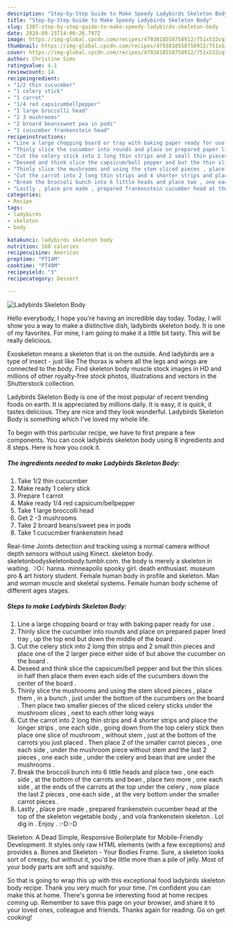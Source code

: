 ```yaml
---
description: "Step-by-Step Guide to Make Speedy Ladybirds Skeleton Body"
title: "Step-by-Step Guide to Make Speedy Ladybirds Skeleton Body"
slug: 1307-step-by-step-guide-to-make-speedy-ladybirds-skeleton-body
date: 2020-09-15T14:08:26.797Z
image: https://img-global.cpcdn.com/recipes/4793818558758912/751x532cq70/ladybirds-skeleton-body-recipe-main-photo.jpg
thumbnail: https://img-global.cpcdn.com/recipes/4793818558758912/751x532cq70/ladybirds-skeleton-body-recipe-main-photo.jpg
cover: https://img-global.cpcdn.com/recipes/4793818558758912/751x532cq70/ladybirds-skeleton-body-recipe-main-photo.jpg
author: Christine Sims
ratingvalue: 4.1
reviewcount: 14
recipeingredient:
- "1/2 thin cucucmber"
- "1 celery stick"
- "1 carrot"
- "1/4 red capsicumbellpepper"
- "1 large broccolli head"
- "2 3 mushrooms"
- "2 broard beanssweet pea in pods"
- "1 cucucmber frankenstein head"
recipeinstructions:
- "Line a large chopping board or tray with baking paper ready for use ."
- "Thinly slice the cucumber into rounds and place on prepared paper lined tray , up the top end but down the middle of the board ."
- "Cut the celery stick into 2 long thin strips and 2 small thin pieces and place one of the 2 larger piece either side of but above the cucumber on the board ."
- "Deseed and think slice the capsicum/bell pepper and but the thin slices in half then place them even each side of the cucumbers down the center of the board ."
- "Thinly slice the mushrooms and using the stem sliced pieces , place them , in a bunch , just under the bottom of the cucumbers on the board . Then place two smaller pieces of the sliced celery sticks under the mushroom slices , next to each other long ways"
- "Cut the carrot into 2 long thin strips and 4 shorter strips and place the longer strips , one each side , going down from the top celery stick then place one slice of mushroom , without stem , just at the bottom of the carrots you just placed . Then place 2 of the smaller carrot pieces , one each side , under the mushroom piece without stem and the last 2 pieces , one each side , under the celery and bean that are under the mushrooms ."
- "Break the broccoli bunch into 6 little heads and place two , one each side , at the bottom of the carrots and bean , place two more , one each side , at the ends of the carrots at the top under the celery , now place the last 2 pieces , one each side , at the very bottom under the smaller carrot pieces ."
- "Lastly , place pre made , prepared frankenstein cucumber head at the top of the skeleton vegetable body , and vola frankenstein skeleton . Lol dig in . Enjoy . :-D:-D"
categories:
- Recipe
tags:
- ladybirds
- skeleton
- body

katakunci: ladybirds skeleton body 
nutrition: 168 calories
recipecuisine: American
preptime: "PT14M"
cooktime: "PT40M"
recipeyield: "3"
recipecategory: Dessert

---
```



![Ladybirds Skeleton Body](https://img-global.cpcdn.com/recipes/4793818558758912/751x532cq70/ladybirds-skeleton-body-recipe-main-photo.jpg)

Hello everybody, I hope you're having an incredible day today. Today, I will show you a way to make a distinctive dish, ladybirds skeleton body. It is one of my favorites. For mine, I am going to make it a little bit tasty. This will be really delicious.

Exoskeleton means a skeleton that is on the outside. And ladybirds are a type of insect - just like The thorax is where all the legs and wings are connected to the body. Find skeleton body muscle stock images in HD and millions of other royalty-free stock photos, illustrations and vectors in the Shutterstock collection.

Ladybirds Skeleton Body is one of the most popular of recent trending foods on earth. It is appreciated by millions daily. It is easy, it is quick, it tastes delicious. They are nice and they look wonderful. Ladybirds Skeleton Body is something which I've loved my whole life.


To begin with this particular recipe, we have to first prepare a few components. You can cook ladybirds skeleton body using 8 ingredients and 8 steps. Here is how you cook it.

<!--inarticleads1-->

##### The ingredients needed to make Ladybirds Skeleton Body:

1. Take 1/2 thin cucucmber
1. Make ready 1 celery stick
1. Prepare 1 carrot
1. Make ready 1/4 red capsicum/bellpepper
1. Take 1 large broccolli head
1. Get 2 -3 mushrooms
1. Take 2 broard beans/sweet pea in pods
1. Take 1 cucucmber frankenstein head


Real-time Joints detection and tracking using a normal camera without depth sensors without using Kinect. skeleton body. skeletonbodyskeletonbody.tumblr.com. the body is merely a skeleton in waiting. ☽O☾hanna. minneapolis spooky girl. death enthusiast. museum pro &amp; art history student. Female human body in profile and skeleton. Man and woman muscle and skeletal systems. Female human body scheme of different ages stages. 

<!--inarticleads2-->

##### Steps to make Ladybirds Skeleton Body:

1. Line a large chopping board or tray with baking paper ready for use .
1. Thinly slice the cucumber into rounds and place on prepared paper lined tray , up the top end but down the middle of the board .
1. Cut the celery stick into 2 long thin strips and 2 small thin pieces and place one of the 2 larger piece either side of but above the cucumber on the board .
1. Deseed and think slice the capsicum/bell pepper and but the thin slices in half then place them even each side of the cucumbers down the center of the board .
1. Thinly slice the mushrooms and using the stem sliced pieces , place them , in a bunch , just under the bottom of the cucumbers on the board . Then place two smaller pieces of the sliced celery sticks under the mushroom slices , next to each other long ways
1. Cut the carrot into 2 long thin strips and 4 shorter strips and place the longer strips , one each side , going down from the top celery stick then place one slice of mushroom , without stem , just at the bottom of the carrots you just placed . Then place 2 of the smaller carrot pieces , one each side , under the mushroom piece without stem and the last 2 pieces , one each side , under the celery and bean that are under the mushrooms .
1. Break the broccoli bunch into 6 little heads and place two , one each side , at the bottom of the carrots and bean , place two more , one each side , at the ends of the carrots at the top under the celery , now place the last 2 pieces , one each side , at the very bottom under the smaller carrot pieces .
1. Lastly , place pre made , prepared frankenstein cucumber head at the top of the skeleton vegetable body , and vola frankenstein skeleton . Lol dig in . Enjoy . :-D:-D


Skeleton: A Dead Simple, Responsive Boilerplate for Mobile-Friendly Development. It styles only raw HTML elements (with a few exceptions) and provides a. Bones and Skeleton - Your Bodies Frame. Sure, a skeleton looks sort of creepy, but without it, you&#39;d be little more than a pile of jelly. Most of your body parts are soft and squishy. 

So that is going to wrap this up with this exceptional food ladybirds skeleton body recipe. Thank you very much for your time. I'm confident you can make this at home. There's gonna be interesting food at home recipes coming up. Remember to save this page on your browser, and share it to your loved ones, colleague and friends. Thanks again for reading. Go on get cooking!
